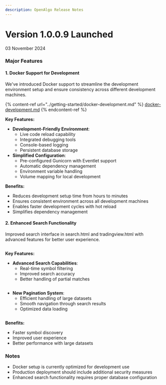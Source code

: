 ```yaml
---
description: OpenAlgo Release Notes
---
```


# Version 1.0.0.9 Launched

03 November 2024

### Major Features

#### 1. Docker Support for Development

We've introduced Docker support to streamline the development environment setup and ensure consistency across different development machines.



{% content-ref url="../getting-started/docker-development.md" %}
[docker-development.md](../getting-started/docker-development.md)
{% endcontent-ref %}

**Key Features:**

* **Development-Friendly Environment**:
  * Live code reload capability
  * Integrated debugging tools
  * Console-based logging
  * Persistent database storage
* **Simplified Configuration**:
  * Pre-configured Gunicorn with Eventlet support
  * Automatic dependency management
  * Environment variable handling
  * Volume mapping for local development

**Benefits:**

* Reduces development setup time from hours to minutes
* Ensures consistent environment across all development machines
* Enables faster development cycles with hot reload
* Simplifies dependency management

#### 2. Enhanced Search Functionality

Improved search interface in search.html and tradingview.html with advanced features for better user experience.

<figure><img src="../.gitbook/assets/Screenshot 2024-11-03 at 12.28.29 PM.png" alt=""><figcaption></figcaption></figure>

**Key Features:**

* **Advanced Search Capabilities**:
  * Real-time symbol filtering
  * Improved search accuracy
  * Better handling of partial matches

<figure><img src="../.gitbook/assets/Screenshot 2024-11-03 at 12.29.25 PM.png" alt=""><figcaption></figcaption></figure>

* **New Pagination System**:
  * Efficient handling of large datasets
  * Smooth navigation through search results
  * Optimized data loading

<figure><img src="../.gitbook/assets/Screenshot 2024-11-03 at 12.27.35 PM.png" alt=""><figcaption></figcaption></figure>

**Benefits:**

* Faster symbol discovery
* Improved user experience
* Better performance with large datasets



### Notes

* Docker setup is currently optimized for development use
* Production deployment should include additional security measures
* Enhanced search functionality requires proper database configuration
